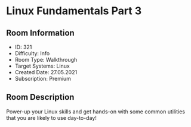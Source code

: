 ﻿# Linux Fundamentals Part 3

## Room Information
- ID: 321
- Difficulty: Info
- Room Type: Walkthrough
- Target Systems: Linux
- Created Date: 27.05.2021
- Subscription: Premium

## Room Description
Power-up your Linux skills and get hands-on with some common utilities that you are likely to use day-to-day!

